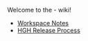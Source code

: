 Welcome to the - wiki!

* [Workspace Notes](Workspace-Notes)
* [HGH Release Process](HGH-Release-Process)
